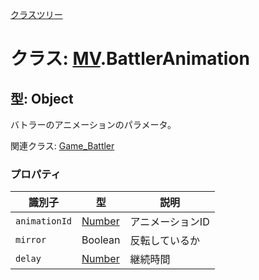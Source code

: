 [クラスツリー](index.md)

# クラス: [MV](MV.md).BattlerAnimation

## 型: Object
バトラーのアニメーションのパラメータ。

関連クラス: [Game_Battler](Game_Battler.md)


### プロパティ

| 識別子 | 型 | 説明 |
| --- | --- | --- |
| `animationId` | [Number](Number.md) | アニメーションID |
| `mirror` | Boolean | 反転しているか |
| `delay` | [Number](Number.md) | 継続時間 |

